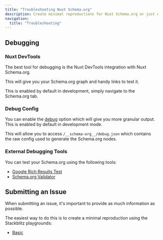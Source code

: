 ```yaml
---
title: "Troubleshooting Nuxt Schema.org"
description: Create minimal reproductions for Nuxt Schema.org or just experiment with the module.
navigation:
  title: "Troubleshooting"
---
```


## Debugging

### Nuxt DevTools

The best tool for debugging is the Nuxt DevTools integration with Nuxt Schema.org.

This will give you your Schema.org graph and handy links to test it.

This is enabled by default in development, simply navigate to the Schema.org tab.

### Debug Config

You can enable the [debug](/docs/schema-org/api/config#debug) option which will give you more granular output. This is enabled by default in development mode.

This will allow you to access `/__schema-org__/debug.json` which contains the raw config used to generate the Schema.org nodes.

### External Debugging Tools

You can test your Schema.org using the following tools:
- [Google Rich Results Test](https://search.google.com/test/rich-results)
- [Schema.org Validator](https://validator.schema.org/)

## Submitting an Issue

When submitting an issue, it's important to provide as much information as possible.

The easiest way to do this is to create a minimal reproduction using the Stackblitz playgrounds:

- [Basic](https://stackblitz.com/edit/nuxt-starter-z9np1t?file=app.vue)
